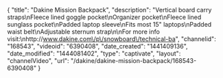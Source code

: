 {
    "title": "Dakine Mission Backpack",
    "description": "Vertical board carry straps\nFleece lined goggle pocket\nOrganizer pocket\nFleece lined sunglass pocket\nPadded laptop sleeve\nFits most 15\" laptops\nPadded waist belt\nAdjustable sternum strap\n\nFor more info visit:\nhttp:\/\/www.dakine.com\/p\/snowboard\/technical-ba",
    "channelid": "168543",
    "videoid": "6390408",
    "date_created": "1441409136",
    "date_modified": "1444081402",
    "type": "captivate",
    "layout": "channelVideo",
    "url": "\/dakine\/dakine-mission-backpack\/168543-6390408"
}